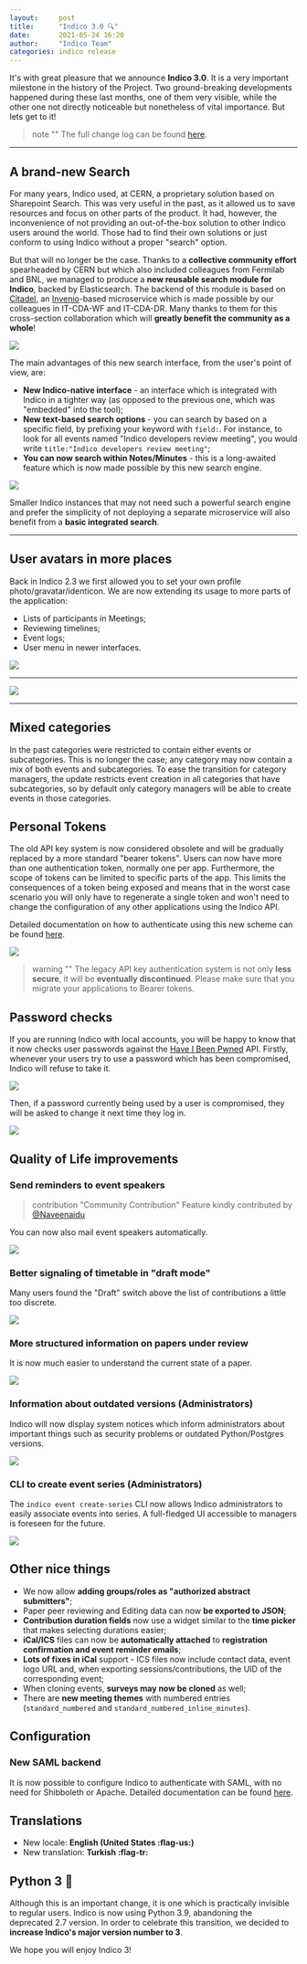 ```yaml
---
layout:     post
title:      "Indico 3.0 🔍"
date:       2021-05-24 16:20
author:     "Indico Team"
categories: indico release
---
```


It's with great pleasure that we announce **Indico 3.0**. It is a very important milestone in the history of the Project. Two ground-breaking developments happened during these last months, one of them very visible, while the other one not directly noticeable but nonetheless of vital importance.
But lets get to it!

> note ""
> The full change log can be found [here](https://github.com/indico/indico/blob/204703afba8e93c7b5bfff02a8880b94615e1956/CHANGES.rst).

---

## A brand-new Search

For many years, Indico used, at CERN, a proprietary solution based on Sharepoint Search. This was very useful in the past, as it allowed us to save resources and focus on other parts of the product. It had, however, the inconvenience of not providing an out-of-the-box solution to other Indico users around the world. Those had to find their own solutions or just conform to using Indico without a proper "search" option.

But that will no longer be the case. Thanks to a **collective community effort** spearheaded by CERN but which also included colleagues from Fermilab and BNL, we managed to produce a **new reusable search module for Indico**, backed by Elasticsearch. The backend of this module is based on [Citadel](https://github.com/inveniosoftware-contrib/citadel-search), an [Invenio](https://invenio-software.org/)-based microservice which is made possible by our colleagues in IT-CDA-WF and IT-CDA-DR. Many thanks to them for this cross-section collaboration which will **greatly benefit the community as a whole**!

![](/assets/2021-05-24-indico-3-0-news/upload_dbba1af2ed099883a0d07cd41b681596.png)

The main advantages of this new search interface, from the user's point of view, are:

 * **New Indico-native interface** - an interface which is integrated with Indico in a tighter way (as opposed to the previous one, which was "embedded" into the tool);
 * **New text-based search options** - you can search by based on a specific field, by prefixing your keyword with `field:`. For instance, to look for all events named "Indico developers review meeting", you would write `title:"Indico developers review meeting"`;
 * **You can now search within Notes/Minutes** - this is a long-awaited feature which is now made possible by this new search engine.

![](/assets/2021-05-24-indico-3-0-news/upload_8d52447aec89a9349871376f081b2cff.png)

Smaller Indico instances that may not need such a powerful search engine and prefer the simplicity of not deploying a separate microservice will also benefit from a **basic integrated search**.

---

## User avatars in more places

Back in Indico 2.3 we first allowed you to set your own profile photo/gravatar/identicon. We are now extending its usage to more parts of the application:

 * Lists of participants in Meetings;
 * Reviewing timelines;
 * Event logs;
 * User menu in newer interfaces.

![](/assets/2021-05-24-indico-3-0-news/upload_1c38aeeb4dc13c60ae17f9c91590e581.png)

---

![](/assets/2021-05-24-indico-3-0-news/upload_19b12a9179595162ce846d2c1f742569.png)

---

## Mixed categories

In the past categories were restricted to contain either events or subcategories. This is no longer the case; any category may now contain a mix of both events and subcategories. To ease the transition for category managers, the update restricts event creation in all categories that have subcategories, so by default only category managers will be able to create events in those categories.

## Personal Tokens

The old API key system is now considered obsolete and will be gradually replaced by a more standard "bearer tokens". Users can now have more than one authentication token, normally one per app. Furthermore, the scope of tokens can be limited to specific parts of the app. This limits the consequences of a token being exposed and means that in the worst case scenario you will only have to regenerate a single token and won't need to change the configuration of any other applications using the Indico API.

Detailed documentation on how to authenticate using this new scheme can be found [here](https://docs.getindico.io/en/stable/http-api/access/#api-token-authentication).

![](/assets/2021-05-24-indico-3-0-news/upload_af8e221d1d112c6bc7f33d5ffc58724f.png)

> warning ""
> The legacy API key authentication system is not only **less secure**, it will be **eventually discontinued**. Please make sure that you migrate your applications to Bearer tokens.

## Password checks

If you are running Indico with local accounts, you will be happy to know that it now checks user passwords against the [Have I Been Pwned](https://haveibeenpwned.com/) API. Firstly, whenever your users try to use a password which has been compromised, Indico will refuse to take it.

![](/assets/2021-05-24-indico-3-0-news/upload_0b1ea787da79fb34f90152f35b4ee134.png)

Then, if a password currently being used by a user is compromised, they will be asked to change it next time they log in.

![](/assets/2021-05-24-indico-3-0-news/upload_499ab57c93f0fbccdf15a37eca97167e.png)

## Quality of Life improvements

### Send reminders to event speakers

> contribution "Community Contribution"
> Feature kindly contributed by [@Naveenaidu](https://github.com/Naveenaidu)

You can now also mail event speakers automatically.

![](/assets/2021-05-24-indico-3-0-news/upload_d8b0ea8dcfde6e1a36de7949aeba1889.png)

### Better signaling of timetable in "draft mode"

Many users found the "Draft" switch above the list of contributions a little too discrete.

![](/assets/2021-05-24-indico-3-0-news/upload_9ac835d658778f4c2c98986508fd62a5.png)

### More structured information on papers under review

It is now much easier to understand the current state of a paper.

![](/assets/2021-05-24-indico-3-0-news/upload_bccb355cc1d80bbf5f7e2df10bd6d53d.png)

### Information about outdated versions (Administrators)

Indico will now display system notices which inform administrators about important things such as security problems or outdated Python/Postgres versions.

![](/assets/2021-05-24-indico-3-0-news/upload_ca7b1de9dd0771748d8bbab979b63ca1.png)

### CLI to create event series (Administrators)

The `indico event create-series` CLI now allows Indico administrators to easily associate events into series. A full-fledged UI accessible to managers is foreseen for the future.

![](/assets/2021-05-24-indico-3-0-news/upload_801f8ee379d7aa8028238d0db5208789.png)

## Other nice things

* We now allow **adding groups/roles as "authorized abstract submitters"**;
* Paper peer reviewing and Editing data can now **be exported to JSON**;
* **Contribution duration fields** now use a widget similar to the **time picker** that makes selecting durations easier;
* **iCal/ICS** files can now be **automatically attached** to **registration confirmation and event reminder emails**;
* **Lots of fixes in iCal** support - ICS files now include contact data, event logo URL and, when exporting sessions/contributions, the UID of the corresponding event;
* When cloning events, **surveys may now be cloned** as well;
* There are **new meeting themes** with numbered entries (`standard_numbered` and `standard_numbered_inline_minutes`).

## Configuration

### New SAML backend

It is now possible to configure Indico to authenticate with SAML, with no need for Shibboleth or Apache. Detailed documentation can be found [here](https://docs.getindico.io/en/stable/config/auth/#saml).

## Translations

* New locale: **English (United States :flag-us:)**
* New translation: **Turkish :flag-tr:**

## Python 3 🐍

Although this is an important change, it is one which is practically invisible to regular users. Indico is now using Python 3.9, abandoning the deprecated 2.7 version. In order to celebrate this transition, we decided to **increase Indico's major version number to 3**.

We hope you will enjoy Indico 3!
